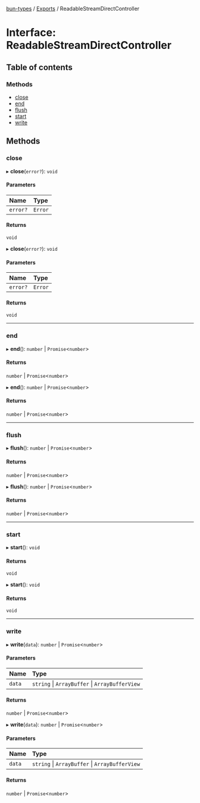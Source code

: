 [bun-types](https://github.com/oven-sh/bun-types/blob/master/api-docs/README.md) / [Exports](https://github.com/oven-sh/bun-types/blob/master/api-docs/modules.md) / ReadableStreamDirectController

# Interface: ReadableStreamDirectController

## Table of contents

### Methods

- [close](https://github.com/oven-sh/bun-types/blob/master/api-docs/interfaces/ReadableStreamDirectController.md#close)
- [end](https://github.com/oven-sh/bun-types/blob/master/api-docs/interfaces/ReadableStreamDirectController.md#end)
- [flush](https://github.com/oven-sh/bun-types/blob/master/api-docs/interfaces/ReadableStreamDirectController.md#flush)
- [start](https://github.com/oven-sh/bun-types/blob/master/api-docs/interfaces/ReadableStreamDirectController.md#start)
- [write](https://github.com/oven-sh/bun-types/blob/master/api-docs/interfaces/ReadableStreamDirectController.md#write)

## Methods

### close

▸ **close**(`error?`): `void`

#### Parameters

| Name | Type |
| :------ | :------ |
| `error?` | `Error` |

#### Returns

`void`

▸ **close**(`error?`): `void`

#### Parameters

| Name | Type |
| :------ | :------ |
| `error?` | `Error` |

#### Returns

`void`

___

### end

▸ **end**(): `number` \| `Promise`<`number`\>

#### Returns

`number` \| `Promise`<`number`\>

▸ **end**(): `number` \| `Promise`<`number`\>

#### Returns

`number` \| `Promise`<`number`\>

___

### flush

▸ **flush**(): `number` \| `Promise`<`number`\>

#### Returns

`number` \| `Promise`<`number`\>

▸ **flush**(): `number` \| `Promise`<`number`\>

#### Returns

`number` \| `Promise`<`number`\>

___

### start

▸ **start**(): `void`

#### Returns

`void`

▸ **start**(): `void`

#### Returns

`void`

___

### write

▸ **write**(`data`): `number` \| `Promise`<`number`\>

#### Parameters

| Name | Type |
| :------ | :------ |
| `data` | `string` \| `ArrayBuffer` \| `ArrayBufferView` |

#### Returns

`number` \| `Promise`<`number`\>

▸ **write**(`data`): `number` \| `Promise`<`number`\>

#### Parameters

| Name | Type |
| :------ | :------ |
| `data` | `string` \| `ArrayBuffer` \| `ArrayBufferView` |

#### Returns

`number` \| `Promise`<`number`\>
